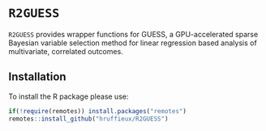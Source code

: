 # `R2GUESS`

`R2GUESS` provides wrapper functions for GUESS, a GPU-accelerated sparse Bayesian variable selection method for linear regression based analysis of multivariate, correlated outcomes.

## Installation

To install the R package please use: 

``` r
if(!require(remotes)) install.packages("remotes")
remotes::install_github("hruffieux/R2GUESS")
```
